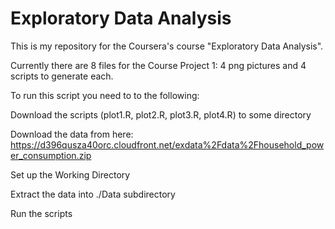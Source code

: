 # Exploratory Data Analysis

This is my repository for the Coursera's course "Exploratory Data Analysis". 

Currently there are 8 files for the Course Project 1: 4 png pictures and 4 scripts to generate each.

To run this script you need to to the following:

Download the scripts (plot1.R, plot2.R, plot3.R, plot4.R) to some directory

Download the data from here: https://d396qusza40orc.cloudfront.net/exdata%2Fdata%2Fhousehold_power_consumption.zip

Set up the Working Directory

Extract the data into ./Data subdirectory

Run the scripts
